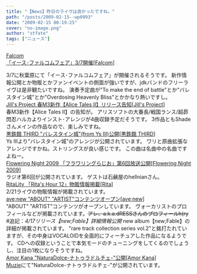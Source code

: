 ```yaml
---
title: "【News】昨日のライヴは良かったですね。"
path: "/posts/2009-02-15--wp0993"
date: "2009-02-15 00:19:25"
cover: "no-image.png"
author: "stfate"
tags: ["ニュース"]
---
```


<style type="text/css">
<!--
p {white-space: pre-wrap};
-->
</style>

<a class="topics" href="http://www.falcom.co.jp/ys_fair/" target="_blank">Falcom 「イース･ファルコムフェア」3/7開催</a><span class="junre">[<a href="http://www.falcom.co.jp/" target="_blank">Falcom</a>]</span>
<div class="news">3/7に秋葉原にて「イース･ファルコムフェア」が開催されるそうです。
新作情報公開とか物販とかファンイベントの側面が強いですが、jdkバンドのフリーライヴは是非観たいですね。
演奏予定曲が"To make the end of battle"とか"バレスタイン城"とか"Overdosing Heavenly Bliss"とかかなり熱いですし。</div>
<a class="topics" href="http://www5f.biglobe.ne.jp/~kapparecords/JILLSPROJECT_News.html" target="_blank">Jill's Project 春M3新作【Alice Tales II】リリース告知</a><span class="junre">[<a href="http://www5f.biglobe.ne.jp/~kapparecords/index1.html" target="_blank">Jill's Project</a>]</span>
<div class="news">春M3新作【Alice Tales II】の告知が。
アリスソフトの大番長/戦国ランス/超昴閃忍ハルカよりインスト･アレンジが4曲収録予定だそうです。
3作品ともShadeさんメインの作品なので、楽しみですね。</div>
<a class="topics" href="http://kurogane-u.s341.xrea.com/" target="_blank">黒鉄館 THIRD "バレスタイン城"(from Ys Ⅲ)公開</a><span class="junre">[<a href="http://kurogane-u.s341.xrea.com/" target="_blank">黒鉄館 THIRD</a>]</span>
<div class="news">Ys Ⅲより"バレスタイン城"のアレンジが公開されています。
ワリと原曲拡張なアレンジですかね。ストリングスが良い感じです。
この曲は名曲中の名曲ですよねー。</div>
<a class="topics" href="http://www.flowering-night.net/2009/index.htm" target="_blank">Flowering Night 2009 「フラワリングらじお」第6回放送公開</a><span class="junre">[<a href="http://www.flowering-night.net/2009/index.htm" target="_blank">Flowering Night 2009</a>]</span>
<div class="news">ラジオ第6回が公開されています。
ゲストは石鹸屋のhellnianさん。</div>
<a class="topics" href="http://ritarita.jp/" target="_blank">RitaLity 「Rita's Hour 12」物販情報掲載</a><span class="junre">[<a href="http://ritarita.jp/" target="_blank">Rita</a>]</span>
<div class="news">2/21ライヴの物販情報が掲載されています。</div>
<a class="topics" href="http://www.avenew.jp/" target="_blank">ave;new "ABOUT" "ARTIST"コンテンツオープン</a><span class="junre">[<a href="http://www.avenew.jp/" target="_blank">ave;new</a>]</span>
<div class="news">"ABOUT" "ARTIST"コンテンツがオープンしています。
ヴォーカリストのプロフィールなどが掲載されています。<del>アレ、a.k.a.dRESSさんのプロフィールh(ry</del>
#追記：<em>4/17リリース【new;Fable】詳細情報公開</em>
new album【new;Fable】の詳細が掲載されています。
"rare track collection series vol.2"と銘打たれていますが、その中身はVOCALOIDを全面的にフィーチュアした作品になるようです。
CDへの収録ということで本気モードのチューニングをしてくるのでしょうし、注目の1枚になりそうですね。</div>
<a class="topics" href="http://amorkana.jp/" target="_blank">Amor Kana "NaturaDolce-ナトゥラドルチェ-"公開</a><span class="junre">[<a href="http://amorkana.jp/" target="_blank">Amor Kana</a>]</span>
<div class="news"><a href="http://www.muzie.co.jp/artist/a009595/" target="_blank">Muzie</a>にて"NaturaDolce-ナトゥラドルチェ-"が公開されています。</div>
